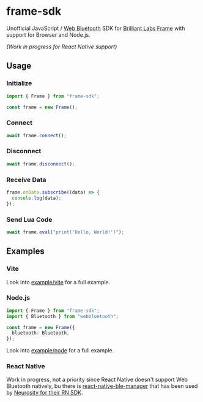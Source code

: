 # frame-sdk

Unofficial JavaScript / [Web Bluetooth](https://github.com/WebBluetoothCG/web-bluetooth) SDK for [Brilliant Labs Frame](https://docs.brilliant.xyz/frame/building-apps) with support for Browser and Node.js.

_(Work in progress for React Native support)_

## Usage

### Initialize

```ts
import { Frame } from "frame-sdk";

const frame = new Frame();
```

### Connect

```ts
await frame.connect();
```

### Disconnect

```ts
await frame.disconnect();
```

### Receive Data

```ts
frame.onData.subscribe((data) => {
  console.log(data);
});
```

### Send Lua Code

```ts
await frame.eval("print('Hello, World!')");
```

## Examples

### Vite

Look into [example/vite](./example/vite) for a full example.

### Node.js

```ts
import { Frame } from "frame-sdk";
import { Bluetooth } from "webbluetooth";

const frame = new Frame({
  bluetooth: Bluetooth,
});
```

Look into [example/node](./example/node) for a full example.

### React Native

Work in progress, not a priority since React Native doesn't support Web Bluetooth natively, bu there is [react-native-ble-manager](https://innoveit.github.io/react-native-ble-manager) that has been used by [Neurosity for their RN SDK](https://docs.neurosity.co/docs/api/bluetooth-react-native/).
